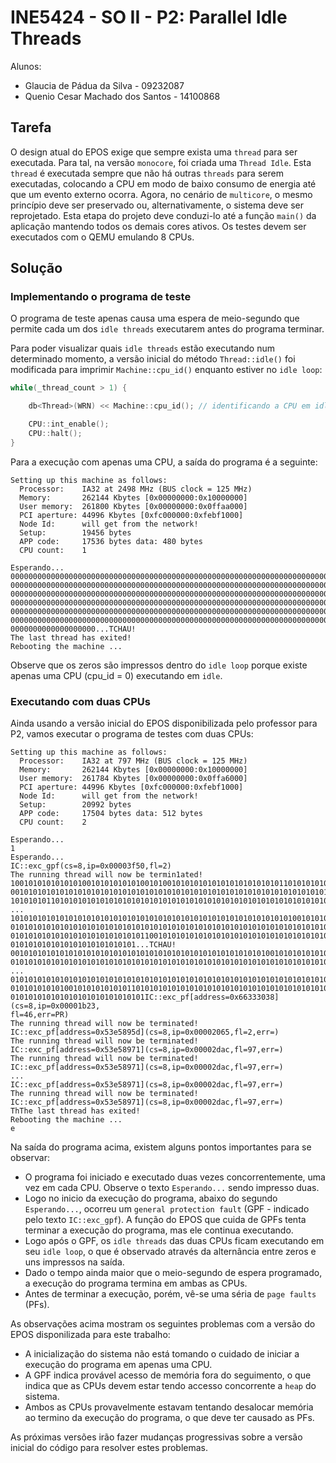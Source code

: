 # INE5424 - SO II - P2: Parallel Idle Threads

Alunos:
- Glaucia de Pádua da Silva - 09232087
- Quenio Cesar Machado dos Santos - 14100868

## Tarefa

O design atual do EPOS exige que sempre exista uma `thread` para ser executada. Para tal, na versão `monocore`, foi criada uma `Thread Idle`. Esta `thread` é executada sempre que não há outras `threads` para serem executadas, colocando a CPU em modo de baixo consumo de energia até que um evento externo ocorra. Agora, no cenário de `multicore`, o mesmo princípio deve ser preservado ou, alternativamente, o sistema deve ser reprojetado. Esta etapa do projeto deve conduzi-lo até a função `main()` da aplicação mantendo todos os demais cores ativos. Os testes devem ser executados com o QEMU emulando 8 CPUs.

## Solução

### Implementando o programa de teste

O programa de teste apenas causa uma espera de meio-segundo que permite cada um dos `idle threads` executarem antes do programa terminar.

Para poder visualizar quais `idle threads` estão executando num determinado momento, a versão inicial do método `Thread::idle()` foi modificada para imprimir `Machine::cpu_id()` enquanto estiver no `idle loop`:

```cpp
while(_thread_count > 1) {

    db<Thread>(WRN) << Machine::cpu_id(); // identificando a CPU em idle.

    CPU::int_enable();
    CPU::halt();
}
```

Para a execução com apenas uma CPU, a saída do programa é a seguinte:

```
Setting up this machine as follows:
  Processor:    IA32 at 2498 MHz (BUS clock = 125 MHz)
  Memory:       262144 Kbytes [0x00000000:0x10000000]
  User memory:  261800 Kbytes [0x00000000:0x0ffaa000]
  PCI aperture: 44996 Kbytes [0xfc000000:0xfebf1000]
  Node Id:      will get from the network!
  Setup:        19456 bytes
  APP code:     17536 bytes	data: 480 bytes
  CPU count:    1

Esperando...
00000000000000000000000000000000000000000000000000000000000000000000000000000000
00000000000000000000000000000000000000000000000000000000000000000000000000000000
00000000000000000000000000000000000000000000000000000000000000000000000000000000
00000000000000000000000000000000000000000000000000000000000000000000000000000000
00000000000000000000000000000000000000000000000000000000000000000000000000000000
00000000000000000000000000000000000000000000000000000000000000000000000000000000
0000000000000000000...TCHAU!
The last thread has exited!
Rebooting the machine ...
```

Observe que os zeros são impressos dentro do `idle loop` porque existe apenas uma CPU (cpu_id = 0) executando em `idle`.

### Executando com duas CPUs

Ainda usando a versão inicial do EPOS disponibilizada pelo professor para P2, vamos executar o programa de testes com duas CPUs:

```
Setting up this machine as follows:
  Processor:    IA32 at 797 MHz (BUS clock = 125 MHz)
  Memory:       262144 Kbytes [0x00000000:0x10000000]
  User memory:  261784 Kbytes [0x00000000:0x0ffa6000]
  PCI aperture: 44996 Kbytes [0xfc000000:0xfebf1000]
  Node Id:      will get from the network!
  Setup:        20992 bytes
  APP code:     17504 bytes	data: 512 bytes
  CPU count:    2

Esperando...
1
Esperando...
IC::exc_gpf(cs=8,ip=0x00003f50,fl=2)
The running thread will now be termin1ated!
10010101010101010010101010101001010010101010101010101010101011010101010101010101
00101010101010101010101010101010101010101010101010101010101010101010101010101010
10101010110101010101010101010101010101010101010101010101010101010101010101010101
...
10101010101010101010101010101010101010101010101010101010101010100101010101010101
01010101010101010101010101010101010101010101010101010101010101010101010101010101
01010101010101010101010101010110010101010101010101010101010101010101010101010101
0101010101010101010101010101...TCHAU!
00101010101010101010101010101010101010101010101010101010100101010101010101010101
01010101010101010101010101010101010101010101010101010101010101010101010101010101
...
01010101010101010101010101010101010101010101010101010101010101010101010101010101
01010101010100101010101010110101010101010101010101010101010101010101010101010101
010101010101010101010101010101IC::exc_pf[address=0x66333038](cs=8,ip=0x00001b23,
fl=46,err=PR)
The running thread will now be terminated!
IC::exc_pf[address=0x53e5895d](cs=8,ip=0x00002065,fl=2,err=)
The running thread will now be terminated!
IC::exc_pf[address=0x53e58971](cs=8,ip=0x00002dac,fl=97,err=)
The running thread will now be terminated!
IC::exc_pf[address=0x53e58971](cs=8,ip=0x00002dac,fl=97,err=)
...
IC::exc_pf[address=0x53e58971](cs=8,ip=0x00002dac,fl=97,err=)
The running thread will now be terminated!
IC::exc_pf[address=0x53e58971](cs=8,ip=0x00002dac,fl=97,err=)
ThThe last thread has exited!
Rebooting the machine ...
e
```

Na saída do programa acima, existem alguns pontos importantes para se observar:
- O programa foi iniciado e executado duas vezes concorrentemente, uma vez em cada CPU. Observe o texto `Esperando...` sendo impresso duas.
- Logo no inicio da execução do programa, abaixo do segundo `Esperando...`, ocorreu um `general protection fault` (GPF - indicado pelo texto `IC::exc_gpf`). A função do EPOS que cuida de GPFs tenta terminar a execução do programa, mas ele continua executando.
- Logo após o GPF, os `idle threads` das duas CPUs ficam executando em seu `idle loop`, o que é observado através da alternância entre zeros e uns impressos na saída.
- Dado o tempo ainda maior que o meio-segundo de espera programado, a execução do programa termina em ambas as CPUs.
- Antes de terminar a execução, porém, vê-se uma séria de `page faults` (PFs).

As observações acima mostram os seguintes problemas com a versão do EPOS disponilizada para este trabalho:
- A inicialização do sistema não está tomando o cuidado de iniciar a execução do programa em apenas uma CPU.
- A GPF indica provável acesso de memória fora do seguimento, o que indica que as CPUs devem estar tendo accesso concorrente a `heap` do sistema.
- Ambos as CPUs provavelmente estavam tentando desalocar memória ao termino da execução do programa, o que deve ter causado as PFs.

As próximas versões irão fazer mudanças progressivas sobre a versão inicial do código para resolver estes problemas.
 
